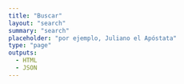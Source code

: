 ```yaml
---
title: "Buscar"
layout: "search"
summary: "search"
placeholder: "por ejemplo, Juliano el Apóstata"
type: "page"
outputs:
  - HTML
  - JSON
---
```

